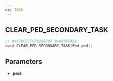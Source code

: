 ```yaml
---
ns: TASK
---
```

## CLEAR_PED_SECONDARY_TASK

```c
// 0x176CECF6F920D707 0xA635F451
void CLEAR_PED_SECONDARY_TASK(Ped ped);
```

## Parameters
* **ped**:
